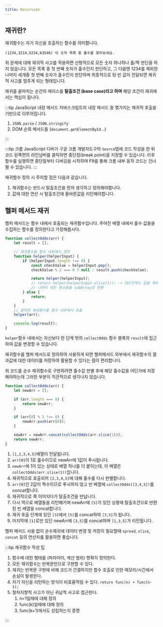 ```yaml
---
title: Recursion
---
```


## 재귀란?

재귀함수는 자기 자신을 호출하는 함수를 의미합니다.

```text
(1234,3214,5234,63546) 이 숫자 목록 중 홀수를 찾아보세요.
```

위 문제에 대해 재귀적 사고를 적용하면 선형적으로 모든 숫자 하나하나 홀/짝 판단을 하지 않습니다. 모든 목록 중 첫 번째 숫자가 홀수인지 판단하고, 그 다음엔 1234를 제외한 나머지 세개중 첫 번째 숫자가 홀수인지 판단하며 최종적으로 텅 빈 값이 전달되면 재귀적 사고를 멈추게 되는 형태입니다.

재귀를 끝마치는 순간의 케이스를 **탈출조건 (base case)라고 하며** 해당 조건이 재귀에서는 핵심이 됩니다.

:::tip JavaScript 내장 메서드
자바스크립트의 내장 메서드 중 몇가지는 재귀적 호출을 기반으로 이루어집니다.

1. `JSON.parse` / `JSON.stringify`
2. DOM 순회 메서드들 (`document.getElementById` ..)

:::

:::tip 크롬 JavaScript 디버거
구글 크롬 개발자도구의 `Source`탭에 코드 작성을 한 뒤 코드 왼쪽편의 라인넘버를 클릭하면 중단점(break point)을 지정할 수 있습니다. 이후 함수를 실행하면 중단점부터 디버깅을 시작하며 F9를 통해 크롬 내부 동작 코드는 건너뛸 수 있습니다.
:::

재귀함수 정의 시 주의할 점은 다음과 같습니다.

1. 재귀함수는 반드시 탈출조건을 먼저 생각하고 정의해야합니다.
2. 값에 대한 연산 시 탈출조건에 올바른값을 리턴해야합니다.

## 헬퍼 메서드 재귀

헬퍼 메서드는 함수 내에서 호출되는 재귀함수입니다. 주어진 배열 내에서 홀수 값들을 수집하는 함수를 정의한다고 가정해봅시다.

```javascript
function collectOdds(arr) {
    let result = [];

    // 재귀함수를 함수 내부에서 정의
    function helper(helperInput) {
        if (helperInput.length !== 0) {
            const checkValue = helperInput.pop();
            checkValue % 2 === 0 ? null : result.push(checkValue);

            return helper(helperInput);
            // return helper(helperInput.slice(1)); -> [0]인덱스 값을 제외하고
            // 나머지 모든 원소들을 subArray로 반환
        } else {
            return;
        }
    }
    // 정의한 재귀함수를 함수 내부에서 호출
    helper(arr);

    console.log(result);
}
```

`helper`함수 내에서는 자신보다 한 단계 밖의 `collectOdds` 함수 블록의 `result`에 접근하여 값을 변경할 수 있습니다.

재귀함수를 헬퍼 메서드로 정의하여 사용하게 되면 헬퍼메서드 외부에서 재귀함수의 결과값에 대한 데이터를 저장하여 활용할 수 있다는 점이 편리합니다.

위 코드를 순수 재귀함수로 구현하려면 홀수값 판별 후에 해당 홀수값을 어딘가에 저장해야하는데 그러한 부분이 직관적으로 생각나지 않습니다.

```javascript
function collectOdds(arr) {
    let newArr = [];

    if (arr.length === 0) {
        return newArr;
    }

    if (arr[0] % 2 !== 0) {
        newArr.push(arr[0]);
    }

    newArr = newArr.concat(collectOdds(arr.slice(1)));
    return newArr;
}
```

1. `[1,2,3,4,5]`배열이 전달됩니다.
2. `arr[0]`이 1로 홀수이므로 newArr에 1값이 푸시됩니다.
3. `newArr`에 1이 있는 상태로 배열 하나를 더 붙이는데, 이 배열은 `collectOdds(arr.slice(1))`입니다.
4. 재귀적으로 호출되어 `[2,3,4,5]`에 대해 홀수를 다시 판별합니다.
5. `arr[0]`인 2값이 짝수이므로 푸시하지 않고 빈 배열에 `collectOdds([3,4,5])`를 concat합니다.
6. 재귀적으로 쭉 이어지다가 탈출조건을 만납니다.
7. 다시 역으로 배열들을 리턴해가며 newArr에 `[5]`가 있던 상황에 탈출조건으로 반환된 빈 배열을 concat합니다.
8. 재귀 호출 단계에 있던 `[3]`에서 `[5]`를 concat하여 `[3,5]`가 됩니다.
9. 마지막에 `[1]`로만 있던 newArr에 `[3,5]`를 concat하며 `[1,3,5]`가 리턴됩니다.

헬퍼 메서드 사용 없이 순수재귀에 데이터 변경 및 저장이 필요할때 `spread`, `slice`, `concat` 등의 연산자를 활용하면 좋습니다.

:::tip 재귀함수 작성 팁

1. 함수에 대한 형태를 (파라미터, 계산 범위) 명확히 정의한다.
2. 모든 재귀함수는 반복문만으로 구현할 수 있다.
3. 재귀는 반복문 구현에 비해 코드가 간결하지만 함수 호출로 인한 메모리/시간에서 손실이 발생한다.
4. 자기 자신을 리턴하는 방식이 비효율적일 수 있다. `return func(n) + func(n-1);`
5. 절차지향적 사고가 아닌 귀납적 사고로 접근한다.
    1. n=1일때에 대해 정의
    2. func(k)일때에 대해 정의
    3. func(k+1)에서도 성립하는지 증명

:::
